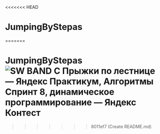 <<<<<<< HEAD
# JumpingByStepas
=======
# JumpingByStepas![SW BAND  C  Прыжки по лестнице — Яндекс Практикум, Алгоритмы  Спринт 8, динамическое программирование — Яндекс Контест](https://user-images.githubusercontent.com/109151790/185577617-375b1d78-69c1-42c3-a947-85710c0de9cc.png)
>>>>>>> 8011ef7 (Create README.md)
